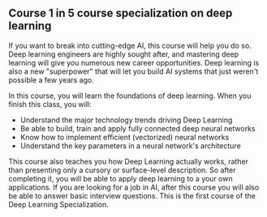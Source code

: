 ## Course 1 in 5 course specialization on deep learning

If you want to break into cutting-edge AI, this course will help you do so. Deep learning engineers are highly sought after, and mastering deep learning will give you numerous new career opportunities. Deep learning is also a new "superpower" that will let you build AI systems that just weren't possible a few years ago.

In this course, you will learn the foundations of deep learning. When you finish this class, you will: 
- Understand the major technology trends driving Deep Learning 
- Be able to build, train and apply fully connected deep neural networks 
- Know how to implement efficient (vectorized) neural networks 
- Understand the key parameters in a neural network's architecture 

This course also teaches you how Deep Learning actually works, rather than presenting only a cursory or surface-level description.
So after completing it, you will be able to apply deep learning to a your own applications. 
If you are looking for a job in AI, after this course you will also be able to answer basic interview questions. 
This is the first course of the Deep Learning Specialization.
